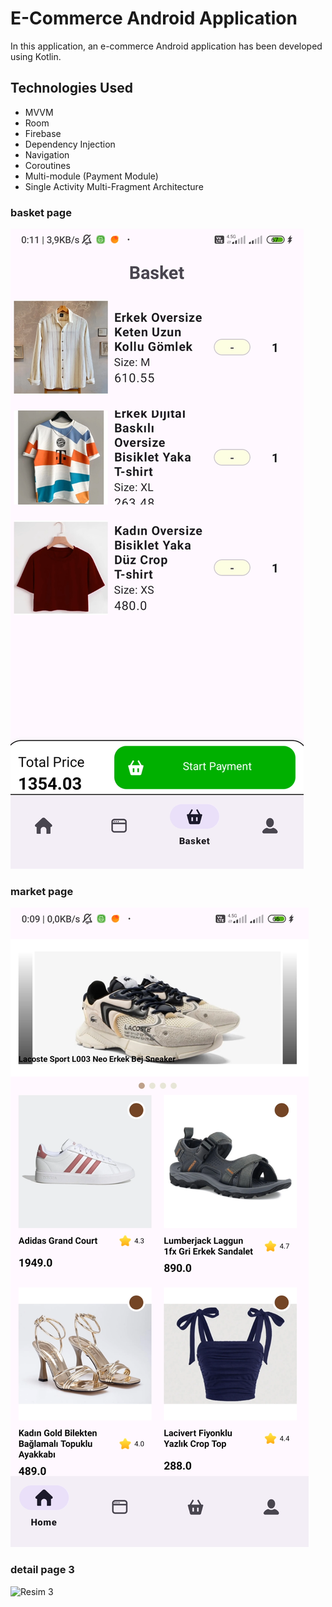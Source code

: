 # E-Commerce Android Application

In this application, an e-commerce Android application has been developed using Kotlin.

## Technologies Used
- MVVM
- Room
- Firebase
- Dependency Injection
- Navigation
- Coroutines
- Multi-module (Payment Module)
- Single Activity Multi-Fragment Architecture



### basket page
![Resim 1](app_pictures/basket.png)

### market page 
![Resim 2](app_pictures/market.png)

### detail page 3
![Resim 3](app_pictures/product_detail_png.jpg)
